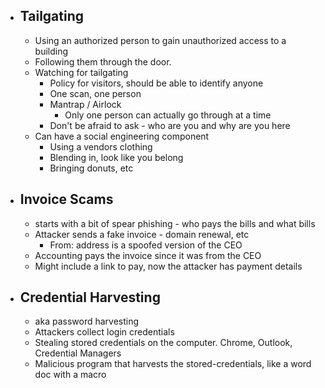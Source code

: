 - ## Tailgating
	- Using an authorized person to gain unauthorized access to a building
	- Following them through the door.
	- Watching for tailgating
		- Policy for visitors, should be able to identify anyone
		- One scan, one person
		- Mantrap / Airlock
			- Only one person can actually go through at a time
		- Don't be afraid to ask - who are you and why are you here
	- Can have a social engineering component
		- Using a vendors clothing
		- Blending in, look like you belong
		- Bringing donuts, etc
- ## Invoice Scams
	- starts with a bit of spear phishing - who pays the bills and what bills
	- Attacker sends a fake invoice - domain renewal, etc
		- From: address is a spoofed version of the CEO
	- Accounting pays the invoice since it was from the CEO
	- Might include a link to pay, now the attacker has payment details
- ## Credential Harvesting
	- aka password harvesting
	- Attackers collect login credentials
	- Stealing stored credentials on the computer. Chrome, Outlook, Credential Managers
	- Malicious program that harvests the stored-credentials, like a word doc with a macro
